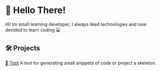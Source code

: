 # 👋 Hello There!
Hi! Im small learning developer, I always liked technologies and now decided to learn coding 💻


## 🛠️ Projects
[🔨 Topt](github.com/Sealmex/topt)
A tool for generating small snippets of code or project a skeleton.
